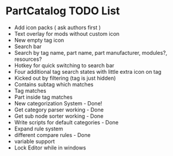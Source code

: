 PartCatalog TODO List
===========

* Add icon packs ( ask authors first )
* Text overlay for mods without custom icon
 * New empty tag icon
* Search bar
 * Search by tag name, part name, part manufacturer, modules?, resources?
 * Hotkey for quick switching to search bar
 * Four additional tag search states with little extra icon on tag
  * Kicked out by filtering (tag is just hidden) 
  * Contains subtag which matches 
  * Tag matches
  * Part inside tag matches
 * New categorization System - Done!
  * Get category parser working - Done
  * Get sub node sorter working - Done
  * Write scripts for default categories - Done
  * Expand rule system
   * different compare rules - Done
   * variable support
 * Lock Editor while in windows